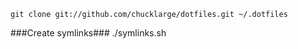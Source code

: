     git clone git://github.com/chucklarge/dotfiles.git ~/.dotfiles

###Create symlinks###
    ./symlinks.sh

